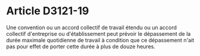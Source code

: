# Article D3121-19

  
Une convention ou un accord collectif de travail étendu ou un accord collectif d'entreprise ou d'établissement peut prévoir le dépassement de la durée maximale quotidienne de travail à condition que ce dépassement n'ait pas pour effet de porter cette durée à plus de douze heures.